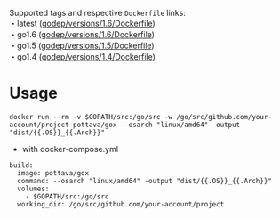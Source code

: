 Supported tags and respective `Dockerfile` links:  
・latest ([godep/versions/1.6/Dockerfile](https://github.com/pottava/docker-golang-tools/blob/master/gox/versions/1.6/Dockerfile))  
・go1.6 ([godep/versions/1.6/Dockerfile](https://github.com/pottava/docker-golang-tools/blob/master/gox/versions/1.6/Dockerfile))  
・go1.5 ([godep/versions/1.5/Dockerfile](https://github.com/pottava/docker-golang-tools/blob/master/gox/versions/1.5/Dockerfile))  
・go1.4 ([godep/versions/1.4/Dockerfile](https://github.com/pottava/docker-golang-tools/blob/master/gox/versions/1.4/Dockerfile))  

# Usage
`docker run --rm -v $GOPATH/src:/go/src -w /go/src/github.com/your-account/project pottava/gox --osarch "linux/amd64" -output "dist/{{.OS}}_{{.Arch}}"`

* with docker-compose.yml

```
build:
  image: pottava/gox
  command: --osarch "linux/amd64" -output "dist/{{.OS}}_{{.Arch}}"
  volumes:
    - $GOPATH/src:/go/src
  working_dir: /go/src/github.com/your-account/project
```
